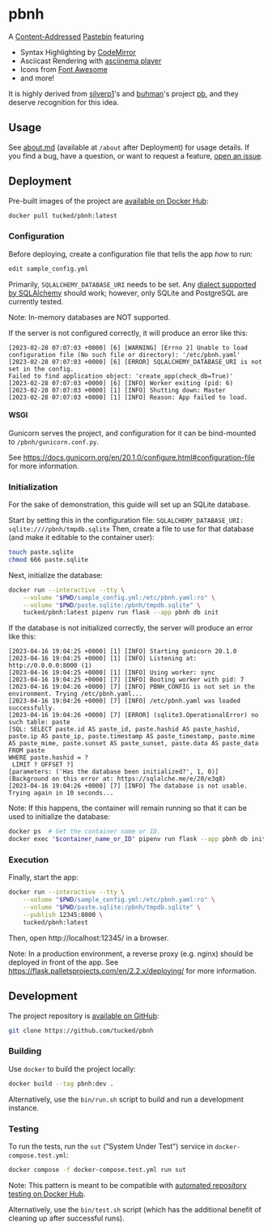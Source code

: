 # pbnh

A [Content-Addressed](https://en.wikipedia.org/wiki/Content-addressable_storage) [Pastebin](https://en.wikipedia.org/wiki/Pastebin) featuring

- Syntax Highlighting by [CodeMirror](https://github.com/codemirror/codemirror)
- Asciicast Rendering with [asciinema player](https://github.com/asciinema/asciinema-player)
- Icons from [Font Awesome](https://github.com/FortAwesome/Font-Awesome)
- and more!

It is highly derived from [silverp1](https://github.com/silverp1)'s and [buhman](https://github.com/buhman)'s project [pb](https://github.com/ptpb/pb), and they deserve recognition for this idea.

## Usage

See [about.md](https://github.com/tucked/pbnh/blob/main/pbnh/static/about.md) (available at `/about` after Deployment) for usage details.
If you find a bug, have a question, or want to request a feature, [open an issue](https://github.com/tucked/pbnh/issues/new).

## Deployment

Pre-built images of the project are [available on Docker Hub](https://hub.docker.com/r/tucked/pbnh):

```sh
docker pull tucked/pbnh:latest
```

### Configuration

Before deploying, create a configuration file that tells the app _how_ to run:

``` sh
edit sample_config.yml
```

Primarily, `SQLALCHEMY_DATABASE_URI` needs to be set.
Any [dialect supported by SQLAlchemy](https://docs.sqlalchemy.org/en/20/dialects/index.html) should work;
however, only SQLite and PostgreSQL are currently tested.

Note: In-memory databases are NOT supported.

If the server is not configured correctly, it will produce an error like this:

```
[2023-02-28 07:07:03 +0000] [6] [WARNING] [Errno 2] Unable to load configuration file (No such file or directory): '/etc/pbnh.yaml'
[2023-02-28 07:07:03 +0000] [6] [ERROR] SQLALCHEMY_DATABASE_URI is not set in the config.
Failed to find application object: 'create_app(check_db=True)'
[2023-02-28 07:07:03 +0000] [6] [INFO] Worker exiting (pid: 6)
[2023-02-28 07:07:03 +0000] [1] [INFO] Shutting down: Master
[2023-02-28 07:07:03 +0000] [1] [INFO] Reason: App failed to load.
```

#### WSGI

Gunicorn serves the project, and configuration for it can be bind-mounted to `/pbnh/gunicorn.conf.py`.

See https://docs.gunicorn.org/en/20.1.0/configure.html#configuration-file for more information.

### Initialization

For the sake of demonstration, this guide will set up an SQLite database.

Start by setting this in the configuration file: `SQLALCHEMY_DATABASE_URI: sqlite:////pbnh/tmpdb.sqlite`
Then, create a file to use for that database (and make it editable to the container user):

``` sh
touch paste.sqlite
chmod 666 paste.sqlite
```

Next, initialize the database:

``` sh
docker run --interactive --tty \
    --volume "$PWD/sample_config.yml:/etc/pbnh.yaml:ro" \
    --volume "$PWD/paste.sqlite:/pbnh/tmpdb.sqlite" \
    tucked/pbnh:latest pipenv run flask --app pbnh db init
```

If the database is not initialized correctly, the server will produce an error like this:

```
[2023-04-16 19:04:25 +0000] [1] [INFO] Starting gunicorn 20.1.0
[2023-04-16 19:04:25 +0000] [1] [INFO] Listening at: http://0.0.0.0:8000 (1)
[2023-04-16 19:04:25 +0000] [1] [INFO] Using worker: sync
[2023-04-16 19:04:25 +0000] [7] [INFO] Booting worker with pid: 7
[2023-04-16 19:04:26 +0000] [7] [INFO] PBNH_CONFIG is not set in the environment. Trying /etc/pbnh.yaml...
[2023-04-16 19:04:26 +0000] [7] [INFO] /etc/pbnh.yaml was loaded successfully.
[2023-04-16 19:04:26 +0000] [7] [ERROR] (sqlite3.OperationalError) no such table: paste
[SQL: SELECT paste.id AS paste_id, paste.hashid AS paste_hashid, paste.ip AS paste_ip, paste.timestamp AS paste_timestamp, paste.mime AS paste_mime, paste.sunset AS paste_sunset, paste.data AS paste_data
FROM paste
WHERE paste.hashid = ?
 LIMIT ? OFFSET ?]
[parameters: ('Has the database been initialized?', 1, 0)]
(Background on this error at: https://sqlalche.me/e/20/e3q8)
[2023-04-16 19:04:26 +0000] [7] [INFO] The database is not usable. Trying again in 10 seconds...
```

Note: If this happens, the container will remain running so that it can be used to initialize the database:

``` sh
docker ps  # Get the container name or ID.
docker exec "$container_name_or_ID" pipenv run flask --app pbnh db init
```

### Execution

Finally, start the app:

``` sh
docker run --interactive --tty \
    --volume "$PWD/sample_config.yml:/etc/pbnh.yaml:ro" \
    --volume "$PWD/paste.sqlite:/pbnh/tmpdb.sqlite" \
    --publish 12345:8000 \
    tucked/pbnh:latest
```

Then, open http://localhost:12345/ in a browser.

Note: In a production environment, a reverse proxy (e.g. nginx) should be deployed in front of the app.
See https://flask.palletsprojects.com/en/2.2.x/deploying/ for more information.

## Development

The project repository is [available on GitHub](https://github.com/tucked/pbnh):

``` sh
git clone https://github.com/tucked/pbnh
```

### Building

Use `docker` to build the project locally:

``` sh
docker build --tag pbnh:dev .
```

Alternatively, use the `bin/run.sh` script to build and run a development instance.

### Testing

To run the tests, run the `sut` ("System Under Test") service in `docker-compose.test.yml`:

``` sh
docker compose -f docker-compose.test.yml run sut
```

Note: This pattern is meant to be compatible with [automated repository testing on Docker Hub](https://docs.docker.com/docker-hub/builds/automated-testing/).

Alternatively, use the `bin/test.sh` script (which has the additional benefit of cleaning up after successful runs).
